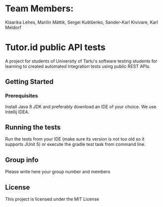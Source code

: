# Team Members:
Klaarika Lehes, Marilin Mättik, Sergei Kuštšenko, Sander-Karl Kivivare, Karl Meldorf

# Tutor.id public API tests

A project for students of University of Tartu's software testing students for learning to created automated integration tests using public REST APIs.

## Getting Started

### Prerequisites

Install Java 8 JDK and preferably download an IDE of your choice. We use Intellij IDEA.

## Running the tests

Run the tests from your IDE (make sure its version is not too old so it supports JUnit 5)
or execute the gradle test task from command line.

## Group info
Please write here your group number and members

## License

This project is licensed under the MIT License
